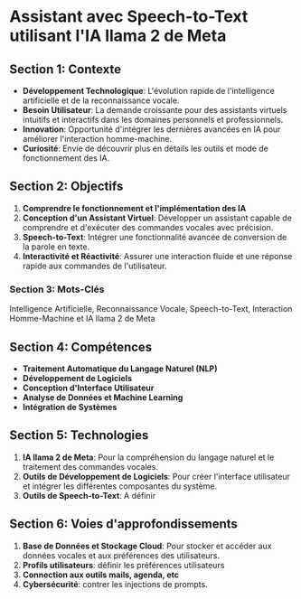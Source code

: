 # Assistant avec Speech-to-Text utilisant l'IA llama 2 de Meta

## Section 1: Contexte
- **Développement Technologique**: L'évolution rapide de l'intelligence artificielle et de la reconnaissance vocale.
- **Besoin Utilisateur**: La demande croissante pour des assistants virtuels intuitifs et interactifs dans les domaines personnels et professionnels.
- **Innovation**: Opportunité d'intégrer les dernières avancées en IA pour améliorer l'interaction homme-machine.
- **Curiosité**: Envie de découvrir plus en détails les outils et mode de fonctionnement des IA.

## Section 2: Objectifs
1. **Comprendre le fonctionnement et l'implémentation des IA**
2. **Conception d'un Assistant Virtuel**: Développer un assistant capable de comprendre et d'exécuter des commandes vocales avec précision.
3. **Speech-to-Text**: Intégrer une fonctionnalité avancée de conversion de la parole en texte.
4. **Interactivité et Réactivité**: Assurer une interaction fluide et une réponse rapide aux commandes de l'utilisateur.

### Section 3: Mots-Clés
Intelligence Artificielle, Reconnaissance Vocale, Speech-to-Text, Interaction Homme-Machine et IA llama 2 de Meta

## Section 4: Compétences 
- **Traitement Automatique du Langage Naturel (NLP)**
- **Développement de Logiciels**
- **Conception d'Interface Utilisateur**
- **Analyse de Données et Machine Learning**
- **Intégration de Systèmes**

## Section 5: Technologies 
1. **IA llama 2 de Meta**: Pour la compréhension du langage naturel et le traitement des commandes vocales.
2. **Outils de Développement de Logiciels**: Pour créer l'interface utilisateur et intégrer les différentes composantes du système.
3. **Outils de Speech-to-Text**: A définir 

## Section 6: Voies d'approfondissements
1. **Base de Données et Stockage Cloud**: Pour stocker et accéder aux données vocales et aux préférences des utilisateurs.
2. **Profils utilisateurs**: définir les préférences utilisateurs
3. **Connection aux outils mails, agenda, etc** 
4. **Cybersécurité**: contrer les injections de prompts.
